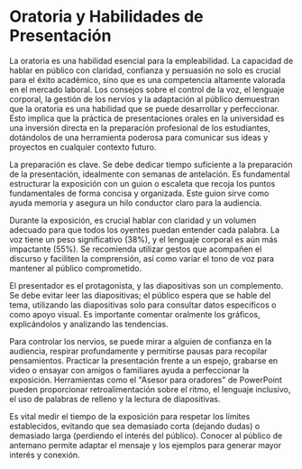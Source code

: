 # <a name="_v5bmfaq8o4ku"></a>**Oratoria y Habilidades de Presentación**

La oratoria es una habilidad esencial para la empleabilidad. La capacidad de hablar en público con claridad, confianza y persuasión no solo es crucial para el éxito académico, sino que es una competencia altamente valorada en el mercado laboral. Los consejos sobre el control de la voz, el lenguaje corporal, la gestión de los nervios y la adaptación al público demuestran que la oratoria es una habilidad que se puede desarrollar y perfeccionar. Esto implica que la práctica de presentaciones orales en la universidad es una inversión directa en la preparación profesional de los estudiantes, dotándolos de una herramienta poderosa para comunicar sus ideas y proyectos en cualquier contexto futuro.

La preparación es clave. Se debe dedicar tiempo suficiente a la preparación de la presentación, idealmente con semanas de antelación. Es fundamental estructurar la exposición con un guion o escaleta que recoja los puntos fundamentales de forma concisa y organizada. Este guion sirve como ayuda memoria y asegura un hilo conductor claro para la audiencia.

Durante la exposición, es crucial hablar con claridad y un volumen adecuado para que todos los oyentes puedan entender cada palabra. La voz tiene un peso significativo (38%), y el lenguaje corporal es aún más impactante (55%). Se recomienda utilizar gestos que acompañen el discurso y faciliten la comprensión, así como variar el tono de voz para mantener al público comprometido.

El presentador es el protagonista, y las diapositivas son un complemento. Se debe evitar leer las diapositivas; el público espera que se hable del tema, utilizando las diapositivas solo para consultar datos específicos o como apoyo visual. Es importante comentar oralmente los gráficos, explicándolos y analizando las tendencias.

Para controlar los nervios, se puede mirar a alguien de confianza en la audiencia, respirar profundamente y permitirse pausas para recopilar pensamientos. Practicar la presentación frente a un espejo, grabarse en video o ensayar con amigos o familiares ayuda a perfeccionar la exposición. Herramientas como el "Asesor para oradores" de PowerPoint pueden proporcionar retroalimentación sobre el ritmo, el lenguaje inclusivo, el uso de palabras de relleno y la lectura de diapositivas.

Es vital medir el tiempo de la exposición para respetar los límites establecidos, evitando que sea demasiado corta (dejando dudas) o demasiado larga (perdiendo el interés del público). Conocer al público de antemano permite adaptar el mensaje y los ejemplos para generar mayor interés y conexión.
